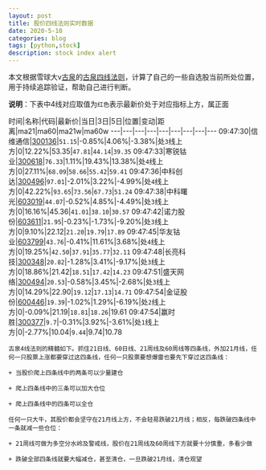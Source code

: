 ```yaml
---
layout: post
title: 股价四线法则实时数据
date: 2020-5-10
categories: blog
tags: [python,stock]
description: stock index alert
---
```



本文根据雪球大v[古泉](https://xueqiu.com/u/7148646888)的[古泉四线法则](https://xueqiu.com/7148646888/130498192)，计算了自己的一些自选股当前所处位置，用于持续追踪验证，帮助自己进行判断。

**说明**：下表中4线对应取值为`红色`表示最新价处于对应指标上方，属正面

时间|名称|代码|最新价|当日|3日|5日|位置|变动|距离|ma21|ma60|ma21w|ma60w
---|---|---|---|---|---|---|---|---
09:47:30|信维通信|[300136](https://xueqiu.com/S/SZ300136)|`51.15`|-0.85%|4.06%|-3.38%|处`3`线上方|0|12.22%|53.35|`47.81`|`44.14`|`39.35`
09:47:33|寒锐钴业|[300618](https://xueqiu.com/S/SZ300618)|`76.33`|1.11%|19.43%|13.38%|处`4`线上方|0|27.11%|`68.09`|`58.66`|`55.42`|`59.41`
09:47:36|中科创达|[300496](https://xueqiu.com/S/SZ300496)|`97.01`|-2.01%|3.22%|-4.99%|处`4`线上方|0|42.22%|`93.65`|`73.56`|`67.73`|`51.24`
09:47:38|中科曙光|[603019](https://xueqiu.com/S/SH603019)|`44.07`|-0.52%|4.85%|-4.49%|处`3`线上方|0|16.16%|45.36|`41.01`|`38.10`|`30.57`
09:47:42|诺力股份|[603611](https://xueqiu.com/S/SH603611)|`21.95`|-0.23%|-1.73%|-9.20%|处`3`线上方|0|9.10%|22.12|`21.20`|`19.79`|`17.89`
09:47:45|华友钴业|[603799](https://xueqiu.com/S/SH603799)|`43.76`|-0.41%|11.61%|3.68%|处`4`线上方|0|19.25%|`42.50`|`37.91`|`35.77`|`32.11`
09:47:48|长亮科技|[300348](https://xueqiu.com/S/SZ300348)|`20.82`|-1.28%|3.41%|-9.17%|处`3`线上方|0|18.86%|21.42|`18.51`|`17.42`|`14.23`
09:47:51|盛天网络|[300494](https://xueqiu.com/S/SZ300494)|`20.53`|-0.58%|3.45%|-2.68%|处`3`线上方|0|14.29%|22.90|`19.12`|`17.13`|`14.71`
09:47:54|金证股份|[600446](https://xueqiu.com/S/SH600446)|`19.39`|-1.02%|1.29%|-6.19%|处`2`线上方|0|-0.09%|21.19|`18.81`|`18.26`|19.61
09:47:54|赢时胜|[300377](https://xueqiu.com/S/SZ300377)|`9.7`|-0.31%|3.92%|-3.61%|处`1`线上方|0|-2.77%|10.04|`9.44`|9.74|10.78

```
古泉4线法则的精髓如下。抓住21日线、60日线、21周线及60周线等四条线，外加21月线，任何一只股票上涨都要穿过这四条线，任何一只股票要想爆雷也要先下穿过这四条线：

+ 当股价爬上四条线中的两条可以少量建仓

+ 爬上四条线中的三条可以加大仓位

+ 爬上四条线中的四条可以全仓

任何一只大牛，其股价都会坚守在21月线上方，不会轻易跌破21月线；相反，每跌破四条线中一条就减一些仓位：

+ 21周线可做为多空分水岭及警戒线，股价在21周线及60周线下方就要十分慎重，多看少做

+ 跌破全部四条线就要大幅减仓，甚至清仓，一旦跌破21月线，清仓观望
```